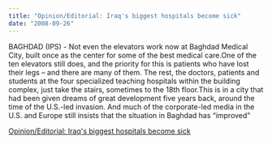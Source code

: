 ```yaml
---
title: "Opinion/Editorial: Iraq's biggest hospitals become sick"
date: "2008-09-26"
---
```


BAGHDAD (IPS) - Not even the elevators work now at Baghdad Medical City, built once as the center for some of the best medical care.One of the ten elevators still does, and the priority for this is patients who have lost their legs – and there are many of them. The rest, the doctors, patients and students at the four specialized teaching hospitals within the building complex, just take the stairs, sometimes to the 18th floor.This is in a city that had been given dreams of great development five years back, around the time of the U.S.-led invasion. And much of the corporate-led media in the U.S. and Europe still insists that the situation in Baghdad has “improved”  

  
[Opinion/Editorial: Iraq's biggest hospitals become sick](http://electroniciraq.net/news/opeds/Iraq_s_Biggest_Hospitals_Become_Sick-3377.shtml)
